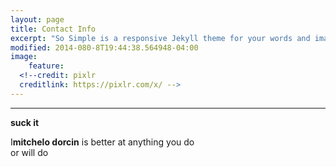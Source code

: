 ```yaml
---
layout: page
title: Contact Info 
excerpt: "So Simple is a responsive Jekyll theme for your words and images."
modified: 2014-080-8T19:44:38.564948-04:00
image:
    feature:
  <!--credit: pixlr
  creditlink: https://pixlr.com/x/ -->
---
```


<!--Looking for a simple, responsive, theme for your Jekyll powered blog? Well look no further. Here be **So Simple Theme**, the follow up to [**Minimal Mistakes**](http://mmistakes.github.io/minimal-mistakes) --- by designer slash illustrator [Michael Rose](http://mademistakes.com).-->

<hr/>

<p><strong>suck it</strong></p>
<p>I<strong>mitchelo dorcin</strong> is better at anything you do <br /> or will do
